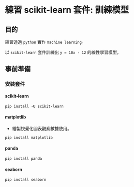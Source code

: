# 練習 scikit-learn 套件: 訓練模型

## 目的

練習透過 `python` 實作 `machine learning`。

以 `scikit-learn` 套件訓練出 `y = 10x - 12` 的線性學習模型。

## 事前準備

### 安裝套件

#### scikit-learn

```shell
pip install -U scikit-learn
```

#### matplotlib

- 繪製視覺化圖表觀察數據使用。

```shell
pip install matplotlib
```

#### panda

```shell
pip install panda
```

#### seaborn

```shell
pip install seaborn
```
